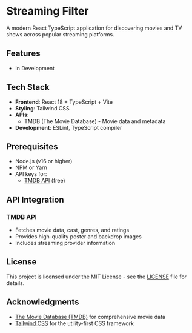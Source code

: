 # Streaming Filter

A modern React TypeScript application for discovering movies and TV shows across popular streaming platforms.

## Features
- In Development

## Tech Stack

- **Frontend**: React 18 + TypeScript + Vite
- **Styling**: Tailwind CSS
- **APIs**:
    - TMDB (The Movie Database) - Movie data and metadata
- **Development**: ESLint, TypeScript compiler

## Prerequisites

- Node.js (v16 or higher)
- NPM or Yarn
- API keys for:
    - [TMDB API](https://www.themoviedb.org/settings/api) (free)

## API Integration

### TMDB API
- Fetches movie data, cast, genres, and ratings
- Provides high-quality poster and backdrop images
- Includes streaming provider information

## License

This project is licensed under the MIT License - see the [LICENSE](LICENSE) file for details.

## Acknowledgments

- [The Movie Database (TMDB)](https://www.themoviedb.org/) for comprehensive movie data
- [Tailwind CSS](https://tailwindcss.com/) for the utility-first CSS framework